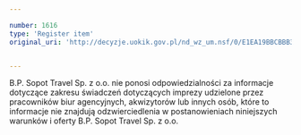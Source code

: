 ```yaml
---

number: 1616
type: 'Register item'
original_uri: 'http://decyzje.uokik.gov.pl/nd_wz_um.nsf/0/E1EA19BBCBBB3822C12575C3003302C8?OpenDocument'


---
```


B.P. Sopot Travel Sp. z o.o. nie ponosi odpowiedzialności za informacje dotyczące zakresu świadczeń dotyczących imprezy udzielone przez pracowników biur agencyjnych, akwizytorów lub innych osób, które to informacje nie znajdują odzwierciedlenia w postanowieniach niniejszych warunków i oferty B.P. Sopot Travel Sp. z o.o.
